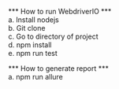 *** How to run WebdriverIO *** </br>
a. Install nodejs </br>
b. Git clone </br>
c. Go to directory of project </br>
d. npm install </br>
e. npm run test </br>

*** How to generate report *** </br>
a. npm run allure </br>
